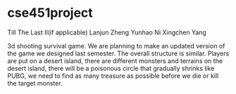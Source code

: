 # cse451project <br>

Till The Last II(if applicable)
Lanjun Zheng
Yunhao Ni
Xingchen Yang

3d shooting survival game. We are planning to make an updated version of the game we designed last semester. The overall structure is similar. Players are put on a desert island, there are different monsters and terrains on the desert island, there will be a poisonous circle that gradually shrinks like PUBG, we need to find as many treasure as possible before we die or kill the target monster.
